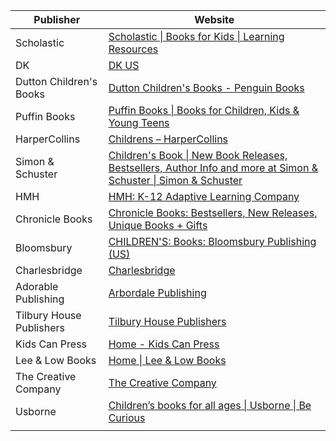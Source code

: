 
| Publisher                | Website                                                                                                                                                              |
| ------------------------ | -------------------------------------------------------------------------------------------------------------------------------------------------------------------- |
| Scholastic               | [Scholastic \| Books for Kids \| Learning Resources](https://www.scholastic.com/home)                                                                                |
| DK                       | [DK US](https://www.dk.com/us/)                                                                                                                                      |
| Dutton Children's Books  | [Dutton Children's Books - Penguin Books](https://www.penguin.com/dutton-childrens-overview/)                                                                        |
| Puffin Books             | [Puffin Books \| Books for Children, Kids & Young Teens](https://www.penguin.co.uk/discover/puffin)                                                                  |
| HarperCollins            | [Childrens – HarperCollins](https://www.harpercollins.com/pages/childrens)                                                                                           |
| Simon & Schuster         | [Children's Book \| New Book Releases, Bestsellers, Author Info and more at Simon & Schuster \| Simon & Schuster](https://www.simonandschuster.com/p/kids)           |
| HMH                      | [HMH: K-12 Adaptive Learning Company](https://www.hmhco.com/?srsltid=AfmBOooXrtLfE0BRK3pDY861fnWpxn2itx7XvFFytjj2hBfU6XZdewbI)                                       |
| Chronicle Books          | [Chronicle Books: Bestsellers, New Releases, Unique Books + Gifts](https://www.chroniclebooks.com/?srsltid=AfmBOoobdymKsAiEKvrBIcZxgHUSo5-GV4mgOldae952V0xE6wQP5wqc) |
| Bloomsbury               | [CHILDREN'S: Books: Bloomsbury Publishing (US)](https://www.bloomsbury.com/us/childrens/)                                                                            |
| Charlesbridge            | [Charlesbridge](https://www.charlesbridge.com/?srsltid=AfmBOopYlVdKs9ANy15z-1pB-CwUwkqgKykphRNFJ928__b1S4IUIxU1)                                                     |
| Adorable Publishing      | [Arbordale Publishing](https://www.arbordalepublishing.com/)                                                                                                         |
| Tilbury House Publishers | [Tilbury House Publishers](https://www.tilburyhouse.com/)                                                                                                            |
| Kids Can Press           | [Home - Kids Can Press](https://www.kidscanpress.com/)                                                                                                               |
| Lee & Low Books          | [Home \| Lee & Low Books](https://www.leeandlow.com/)                                                                                                                |
| The Creative Company     | [The Creative Company](https://thecreativecompany.us/?srsltid=AfmBOoq6rlJuLK1kQ7b9oJyM9osBBx8f90MDtNlV85Q4i09TddwKm8HC)                                              |
| Usborne                  | [Children’s books for all ages \| Usborne \| Be Curious](https://usborne.com/us/)                                                                                    |
|                          |                                                                                                                                                                      |
